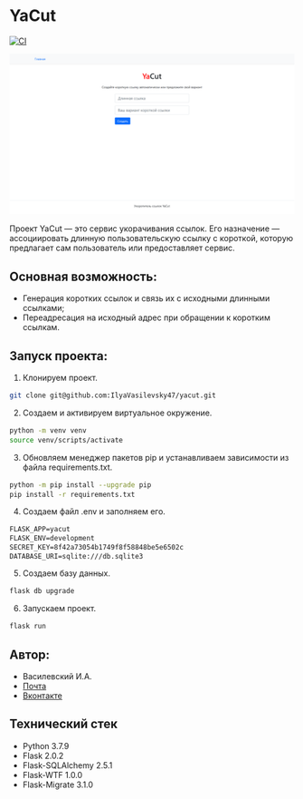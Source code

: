 # YaCut

[![CI](https://github.com/IlyaVasilevsky47/yacut/actions/workflows/main.yml/badge.svg?branch=master)](https://github.com/IlyaVasilevsky47/yacut/actions/workflows/main.yml)

![Screenshot](https://github.com/IlyaVasilevsky47/yacut/blob/master/readme_img/website.png)

Проект YaCut — это сервис укорачивания ссылок. Его назначение — ассоциировать длинную пользовательскую ссылку с короткой, которую предлагает сам пользователь или предоставляет сервис.

## Основная возможность:
- Генерация коротких ссылок и связь их с исходными длинными ссылками;
- Переадресация на исходный адрес при обращении к коротким ссылкам.

## Запуск проекта:
1. Клонируем проект.
```bash
git clone git@github.com:IlyaVasilevsky47/yacut.git
```

2. Создаем и активируем виртуальное окружение.
```bash
python -m venv venv
source venv/scripts/activate
```

3. Обновляем менеджер пакетов pip и устанавливаем зависимости из файла requirements.txt.
```bash
python -m pip install --upgrade pip
pip install -r requirements.txt
```

4. Создаем файл .env и заполняем его. 
```
FLASK_APP=yacut
FLASK_ENV=development
SECRET_KEY=8f42a73054b1749f8f58848be5e6502c
DATABASE_URI=sqlite:///db.sqlite3
```

5. Создаем базу данных. 
```bash
flask db upgrade
```

6. Запускаем проект.
```bash
flask run
```

## Автор:
- Василевский И.А.
- [Почта](vasilevskijila047@gmail.com)
- [Вконтакте](https://vk.com/ilya.vasilevskiy47)

## Технический стек
- Python 3.7.9
- Flask 2.0.2
- Flask-SQLAlchemy 2.5.1
- Flask-WTF 1.0.0
- Flask-Migrate 3.1.0
